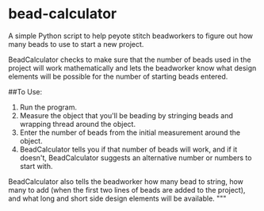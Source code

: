bead-calculator
============

A simple Python script to help peyote stitch beadworkers to figure out 
how many beads to use to start a new project. 

BeadCalculator checks to make sure that the number of beads used in the project 
will work mathematically and lets the beadworker know what design elements 
will be possible for the number of starting beads entered. 

##To Use:

1. Run the program.
2. Measure the object that you'll be beading by stringing beads and wrapping 
thread around the object.
3. Enter the number of beads from the initial measurement around the object.
4. BeadCalculator tells you if that number of beads will work, and if it doesn't, 
BeadCalculator suggests an alternative number or numbers to start with. 

BeadCalculator also tells the beadworker how many bead to string, how many to add
(when the first two lines of beads are added to the project), and what long 
and short side design elements will be available. 
"""
